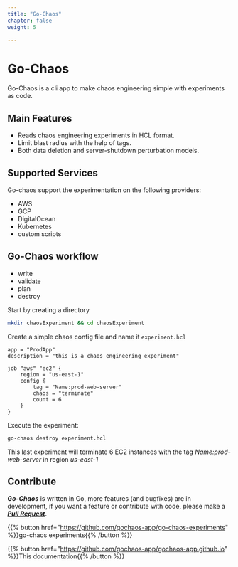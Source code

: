 ```yaml
---
title: "Go-Chaos"
chapter: false
weight: 5

---
```

# Go-Chaos
Go-Chaos is a cli app to make chaos engineering simple with experiments as code. 

## Main Features
* Reads chaos engineering experiments in HCL format. 
* Limit blast radius with the help of tags.
* Both data deletion and server-shutdown perturbation models. 

## Supported Services
Go-chaos support the experimentation on the following providers:
* AWS
* GCP
* DigitalOcean
* Kubernetes
* custom scripts

## Go-Chaos workflow

- write
- validate
- plan
- destroy

Start by creating a directory
```bash
mkdir chaosExperiment && cd chaosExperiment
```
Create a simple chaos config file and name it `experiment.hcl`

```hcl
app = "ProdApp"
description = "this is a chaos engineering experiment" 

job "aws" "ec2" {
    region = "us-east-1"
    config {
        tag = "Name:prod-web-server"
        chaos = "terminate"
        count = 6
    }
}
```

Execute the experiment:
```bash
go-chaos destroy experiment.hcl
```

This last experiment will terminate 6 EC2 instances with the tag *Name:prod-web-server* in region *us-east-1*

## Contribute

***Go-Chaos*** is written in Go, more features (and bugfixes) are in development, if you want a feature or contribute with code, please make a ***[Pull Request](https://github.com/gochaos-app/go-chaos)***.


{{% button href="https://github.com/gochaos-app/go-chaos-experiments" %}}go-chaos experiments{{% /button %}}

{{% button href="https://github.com/gochaos-app/gochaos-app.github.io" %}}This documentation{{% /button %}}